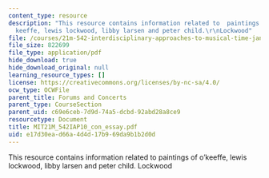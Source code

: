 ```yaml
---
content_type: resource
description: "This resource contains information related to  paintings of o\u2019\
  keeffe, lewis lockwood, libby larsen and peter child.\r\nLockwood"
file: /courses/21m-542-interdisciplinary-approaches-to-musical-time-january-iap-2010/e17d30ead66a4d4d17b969da9b1b2d0d_MIT21M_542IAP10_con_essay.pdf
file_size: 822699
file_type: application/pdf
hide_download: true
hide_download_original: null
learning_resource_types: []
license: https://creativecommons.org/licenses/by-nc-sa/4.0/
ocw_type: OCWFile
parent_title: Forums and Concerts
parent_type: CourseSection
parent_uid: c69e6ceb-7d9d-74a5-dcbd-92abd28a8ce9
resourcetype: Document
title: MIT21M_542IAP10_con_essay.pdf
uid: e17d30ea-d66a-4d4d-17b9-69da9b1b2d0d
---
```

This resource contains information related to  paintings of o’keeffe, lewis lockwood, libby larsen and peter child.
Lockwood